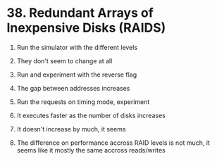 # 38. Redundant Arrays of Inexpensive  Disks (RAIDS)

1. Run the simulator with the different levels

2. They don't seem to change at all

3. Run and experiment with the reverse flag

4. The gap between addresses increases

5. Run the requests on timing mode, experiment

6. It executes faster as the number of disks increases

7. It doesn't increase by much, it seems

8. The difference on performance accross RAID levels is not much, it seems like it mostly the same accross reads/writes
